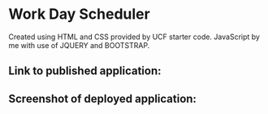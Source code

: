 # Work Day Scheduler
Created using HTML and CSS provided by UCF starter code. 
JavaScript by me with use of JQUERY and BOOTSTRAP. 

## Link to published application:


## Screenshot of deployed application: 
